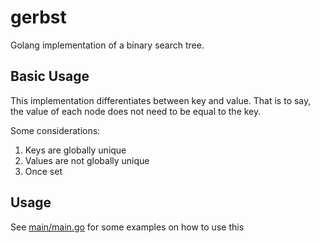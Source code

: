 # gerbst
Golang implementation of a binary search tree.

## Basic Usage
This implementation differentiates between key and value.  That is to say, the value of each node does not need to
be equal to the key.

Some considerations:

1. Keys are globally unique
2. Values are not globally unique
3. Once set

## Usage
See [main/main.go](main/main.go) for some examples on how to use this
